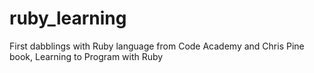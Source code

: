 # ruby_learning
First dabblings with Ruby language from Code Academy and Chris Pine book, Learning to Program with Ruby
